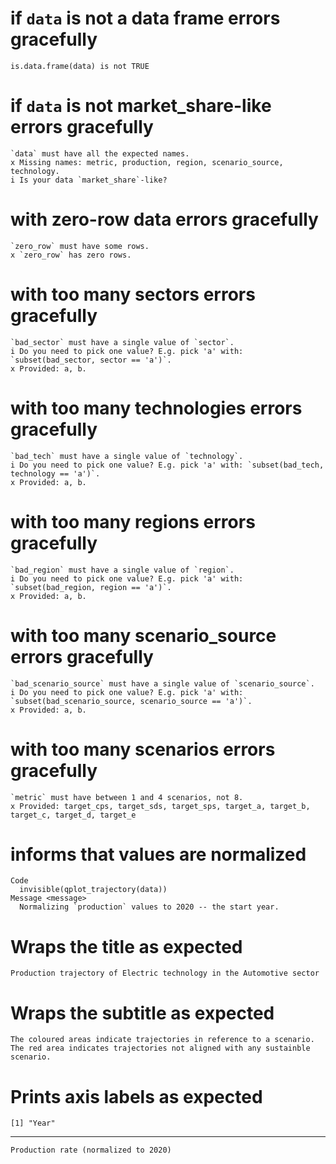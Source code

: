 # if `data` is not a data frame errors gracefully

    is.data.frame(data) is not TRUE

# if `data` is not market_share-like errors gracefully

    `data` must have all the expected names.
    x Missing names: metric, production, region, scenario_source, technology.
    i Is your data `market_share`-like?

# with zero-row data errors gracefully

    `zero_row` must have some rows.
    x `zero_row` has zero rows.

# with too many sectors errors gracefully

    `bad_sector` must have a single value of `sector`.
    i Do you need to pick one value? E.g. pick 'a' with: `subset(bad_sector, sector == 'a')`.
    x Provided: a, b.

# with too many technologies errors gracefully

    `bad_tech` must have a single value of `technology`.
    i Do you need to pick one value? E.g. pick 'a' with: `subset(bad_tech, technology == 'a')`.
    x Provided: a, b.

# with too many regions errors gracefully

    `bad_region` must have a single value of `region`.
    i Do you need to pick one value? E.g. pick 'a' with: `subset(bad_region, region == 'a')`.
    x Provided: a, b.

# with too many scenario_source errors gracefully

    `bad_scenario_source` must have a single value of `scenario_source`.
    i Do you need to pick one value? E.g. pick 'a' with: `subset(bad_scenario_source, scenario_source == 'a')`.
    x Provided: a, b.

# with too many scenarios errors gracefully

    `metric` must have between 1 and 4 scenarios, not 8.
    x Provided: target_cps, target_sds, target_sps, target_a, target_b, target_c, target_d, target_e

# informs that values are normalized

    Code
      invisible(qplot_trajectory(data))
    Message <message>
      Normalizing `production` values to 2020 -- the start year.

# Wraps the title as expected

    Production trajectory of Electric technology in the Automotive sector

# Wraps the subtitle as expected

    The coloured areas indicate trajectories in reference to a scenario.
    The red area indicates trajectories not aligned with any sustainble scenario.

# Prints axis labels as expected

    [1] "Year"

---

    Production rate (normalized to 2020)

